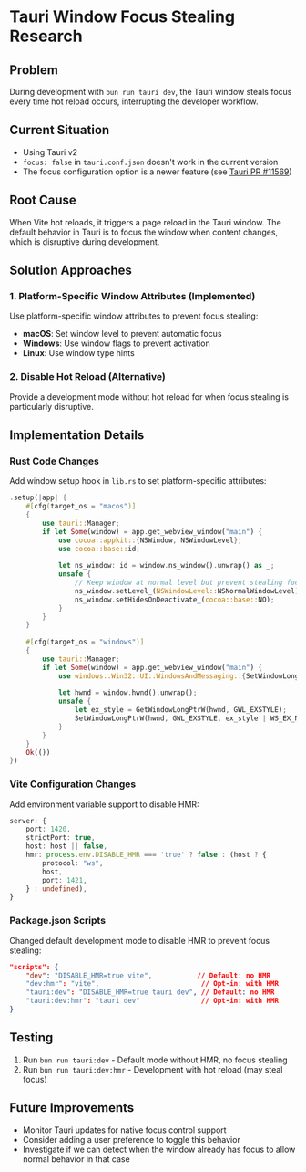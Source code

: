 # Tauri Window Focus Stealing Research

## Problem
During development with `bun run tauri dev`, the Tauri window steals focus every time hot reload occurs, interrupting the developer workflow.

## Current Situation
- Using Tauri v2
- `focus: false` in `tauri.conf.json` doesn't work in the current version
- The focus configuration option is a newer feature (see [Tauri PR #11569](https://github.com/tauri-apps/tauri/pull/11569))

## Root Cause
When Vite hot reloads, it triggers a page reload in the Tauri window. The default behavior in Tauri is to focus the window when content changes, which is disruptive during development.

## Solution Approaches

### 1. Platform-Specific Window Attributes (Implemented)
Use platform-specific window attributes to prevent focus stealing:
- **macOS**: Set window level to prevent automatic focus
- **Windows**: Use window flags to prevent activation
- **Linux**: Use window type hints

### 2. Disable Hot Reload (Alternative)
Provide a development mode without hot reload for when focus stealing is particularly disruptive.

## Implementation Details

### Rust Code Changes
Add window setup hook in `lib.rs` to set platform-specific attributes:

```rust
.setup(|app| {
    #[cfg(target_os = "macos")]
    {
        use tauri::Manager;
        if let Some(window) = app.get_webview_window("main") {
            use cocoa::appkit::{NSWindow, NSWindowLevel};
            use cocoa::base::id;
            
            let ns_window: id = window.ns_window().unwrap() as _;
            unsafe {
                // Keep window at normal level but prevent stealing focus
                ns_window.setLevel_(NSWindowLevel::NSNormalWindowLevel);
                ns_window.setHidesOnDeactivate_(cocoa::base::NO);
            }
        }
    }
    
    #[cfg(target_os = "windows")]
    {
        use tauri::Manager;
        if let Some(window) = app.get_webview_window("main") {
            use windows::Win32::UI::WindowsAndMessaging::{SetWindowLongPtrW, GetWindowLongPtrW, GWL_EXSTYLE, WS_EX_NOACTIVATE};
            
            let hwnd = window.hwnd().unwrap();
            unsafe {
                let ex_style = GetWindowLongPtrW(hwnd, GWL_EXSTYLE);
                SetWindowLongPtrW(hwnd, GWL_EXSTYLE, ex_style | WS_EX_NOACTIVATE as isize);
            }
        }
    }
    Ok(())
})
```

### Vite Configuration Changes
Add environment variable support to disable HMR:

```typescript
server: {
    port: 1420,
    strictPort: true,
    host: host || false,
    hmr: process.env.DISABLE_HMR === 'true' ? false : (host ? {
        protocol: "ws",
        host,
        port: 1421,
    } : undefined),
}
```

### Package.json Scripts
Changed default development mode to disable HMR to prevent focus stealing:
```json
"scripts": {
    "dev": "DISABLE_HMR=true vite",           // Default: no HMR
    "dev:hmr": "vite",                         // Opt-in: with HMR
    "tauri:dev": "DISABLE_HMR=true tauri dev", // Default: no HMR
    "tauri:dev:hmr": "tauri dev"               // Opt-in: with HMR
}
```

## Testing
1. Run `bun run tauri:dev` - Default mode without HMR, no focus stealing
2. Run `bun run tauri:dev:hmr` - Development with hot reload (may steal focus)

## Future Improvements
- Monitor Tauri updates for native focus control support
- Consider adding a user preference to toggle this behavior
- Investigate if we can detect when the window already has focus to allow normal behavior in that case